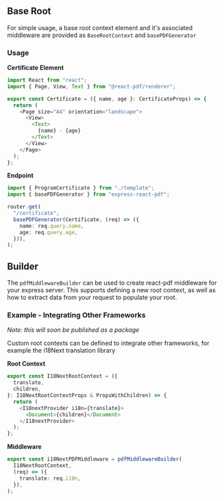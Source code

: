 ## Base Root

For simple usage, a base root context element and it's associated middleware are provided as `BaseRootContext` and `basePDFGenerator`

### Usage

**Certificate Element**

```ts
import React from "react";
import { Page, View, Text } from "@react-pdf/renderer";

export const Certificate = ({ name, age }: CertificateProps) => {
  return (
    <Page size="A4" orientation="landscape">
      <View>
        <Text>
          {name} - {age}
        </Text>
      </View>
    </Page>
  );
};
```

**Endpoint**

```ts
import { ProgramCertificate } from "./template";
import { basePDFGenerator } from "express-react-pdf";

router.get(
  "/certificate",
  basePDFGenerator(Certificate, (req) => ({
    name: req.query.name,
    age: req.query.age,
  })),
);
```

## Builder

The `pdfMiddlewareBuilder` can be used to create react-pdf middleware for your express server. This supports defining a new root context, as well as how to extract data from your request to populate your root.

### Example - Integrating Other Frameworks

_Note: this will soon be published as a package_

Custom root contexts can be defined to integrate other frameworks, for example the i18Next translation library

**Root Context**

```ts
export const I18NextRootContext = ({
  translate,
  children,
}: I18NextRootContextProps & PropsWithChildren) => {
  return (
    <I18nextProvider i18n={translate}>
      <Document>{children}</Document>
    </I18nextProvider>
  );
};
```

**Middleware**

```ts
export const i18NextPDFMiddleware = pdfMiddlewareBuilder(
  I18NextRootContext,
  (req) => ({
    translate: req.i18n,
  }),
);
```
